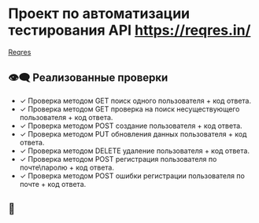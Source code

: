 # Проект по автоматизации тестирования API https://reqres.in/
<a target="_blank" href="https://reqres.in/">Reqres</a>

## :eye_speech_bubble: Реализованные проверки

- ✓ Проверка методом GET поиск одного пользователя + код ответа.
- ✓ Проверка методом GET проверка на поиск несуществующего пользователя + код ответа.
- ✓ Проверка методом POST создание пользователя + код ответа.
- ✓ Проверка методом PUT обновления данных пользователя + код ответа.
- ✓ Проверка методом DELETE удаление пользователя + код ответа.
- ✓ Проверка методом POST регистрация пользователя по почте\паролю + код ответа.
- ✓ Проверка методом POST ошибки регистрации пользователя по почте + код ответа.

## :speak_no_evil: 

